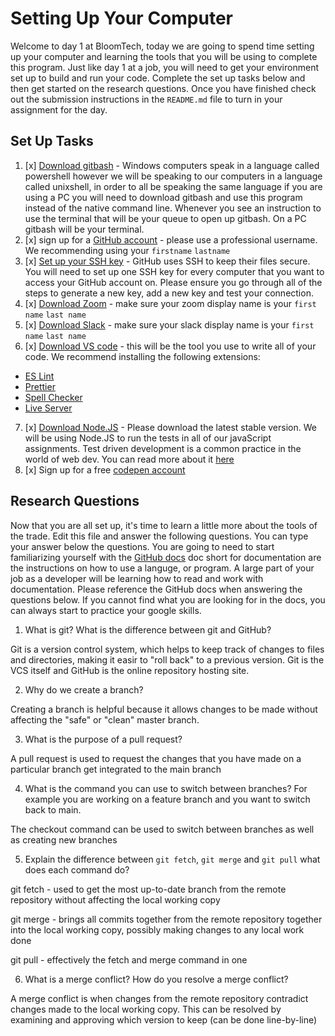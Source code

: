 # Setting Up Your Computer

Welcome to day 1 at BloomTech, today we are going to spend time setting up your computer and learning the tools that you will be using to complete this program. Just like day 1 at a job, you will need to get your environment set up to build and run your code. Complete the set up tasks below and then get started on the research questions. Once you have finished check out the submission instructions in the `README.md` file to turn in your assignment for the day. 

## Set Up Tasks 
1. [x] [Download gitbash]() - Windows computers speak in a language called powershell however we will be speaking to our computers in a language called unixshell, in order to all be speaking the same language if you are using a PC you will need to download gitbash and use this program instead of the native command line. Whenever you see an instruction to use the terminal that will be your queue to open up gitbash. On a PC gitbash will be your terminal. 
2. [x] sign up for a [GitHub account](https://github.com/join) - please use a professional username. We recommending using your `firstname` `lastname`
3. [x] [Set up your SSH key](https://docs.github.com/en/authentication/connecting-to-github-with-ssh/generating-a-new-ssh-key-and-adding-it-to-the-ssh-agent) - GitHub uses SSH to keep their files secure. You will need to set up one SSH key for every computer that you want to access your GitHub account on. Please ensure you go through all of the steps to generate a new key, add a new key and test your connection. 
4. [x] [Download Zoom](https://zoom.us/download) - make sure your zoom display name is your `first name` `last name`
5. [x] [Download Slack](https://slack.com/intl/en-ca/help/articles/209038037-Download-Slack-for-Windows) - make sure your slack display name is your `first name` `last name` 
6. [x] [Download VS code](https://code.visualstudio.com/download) - this will be the tool you use to write all of your code. We recommend installing the following extensions: 
- [ES Lint](https://marketplace.visualstudio.com/items?itemName=dbaeumer.vscode-eslint)
- [Prettier](https://marketplace.visualstudio.com/items?itemName=esbenp.prettier-vscode)
- [Spell Checker](https://marketplace.visualstudio.com/items?itemName=streetsidesoftware.code-spell-checker)
- [Live Server](https://marketplace.visualstudio.com/items?itemName=ritwickdey.LiveServer)
7. [x] [Download Node.JS](https://nodejs.org/en/) - Please download the latest stable version. We will be using Node.JS to run the tests in all of our javaScript assignments. Test driven development is a common practice in the world of web dev. You can read more about it [here](https://www.freecodecamp.org/news/test-driven-development-what-it-is-and-what-it-is-not-41fa6bca02a2/) 
8. [x] Sign up for a free [codepen account](https://codepen.io/accounts/signup/user/free)

## Research Questions 

Now that you are all set up, it's time to learn a little more about the tools of the trade. Edit this file and answer the following questions. You can type your answer below the questions. You are going to need to start familiarizing yourself with the [GitHub docs](https://docs.github.com/en) doc short for documentation are the instructions on how to use a languge, or program. A large part of your job as a developer will be learning how to read and work with documentation. Please reference the GitHub docs when answering the questions below. If you cannot find what you are looking for in the docs, you can always start to practice your google skills. 

1. What is git? What is the difference between git and GitHub?

Git is a version control system, which helps to keep track of changes to files and directories, making it easir to "roll back" to a previous version. Git is the VCS itself and GitHub is the online repository hosting site.

2. Why do we create a branch? 

Creating a branch is helpful because it allows changes to be made without affecting the "safe" or "clean" master branch.

3. What is the purpose of a pull request? 

A pull request is used to request the changes that you have made on a particular branch get integrated to the main branch

4. What is the command you can use to switch between branches? For example you are working on a feature branch and you want to switch back to main. 

The checkout command can be used to switch between branches as well as creating new branches

5. Explain the difference between `git fetch`, `git merge` and `git pull` what does each command do? 

git fetch - used to get the most up-to-date branch from the remote repository without affecting the local working copy

git merge - brings all commits together from the remote repository together into the local working copy, possibly making changes to any local work done

git pull - effectively the fetch and merge command in one

6. What is a merge conflict? How do you resolve a merge conflict? 

A merge conflict is when changes from the remote repository contradict changes made to the local working copy. This can be resolved by examining and approving which version to keep (can be done line-by-line)